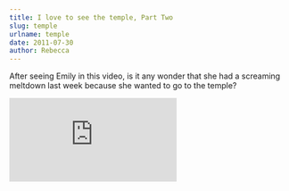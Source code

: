 ```yaml
---
title: I love to see the temple, Part Two
slug: temple
urlname: temple
date: 2011-07-30
author: Rebecca
---
```

After seeing Emily in this video, is it any wonder that she had a screaming
meltdown last week because she wanted to go to the temple?

<div class="c7ec6da9 position-relative">
	<iframe src="https://player.vimeo.com/video/26523231?byline=0&portrait=0" class="bf9b6481 position-absolute" frameborder="0" webkitallowfullscreen mozallowfullscreen allowfullscreen></iframe>
</div>

<script src="https://player.vimeo.com/api/player.js"></script>

